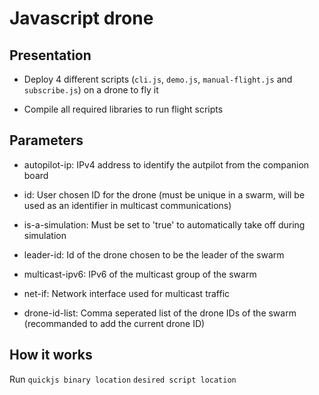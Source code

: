 # Javascript drone #

## Presentation ##

* Deploy 4 different scripts (`cli.js`, `demo.js`, `manual-flight.js` and `subscribe.js`) on a drone to fly it

* Compile all required libraries to run flight scripts

## Parameters ##

* autopilot-ip: IPv4 address to identify the autpilot from the companion board

* id: User chosen ID for the drone (must be unique in a swarm, will be used as an identifier in multicast communications)

* is-a-simulation: Must be set to 'true' to automatically take off during simulation

* leader-id: Id of the drone chosen to be the leader of the swarm

* multicast-ipv6: IPv6 of the multicast group of the swarm

* net-if: Network interface used for multicast traffic

* drone-id-list: Comma seperated list of the drone IDs of the swarm (recommanded to add the current drone ID)

## How it works ##

Run `quickjs binary location` `desired script location`
